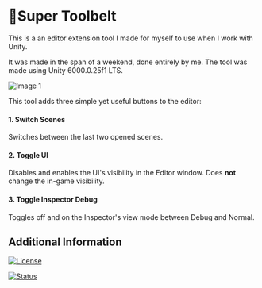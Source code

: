 # 🧰Super Toolbelt

This is a an editor extension tool I made for myself to use when I work with Unity.

It was made in the span of a weekend, done entirely by me. The tool was made using Unity 6000.0.25f1 LTS.

![Image 1](https://i.imgur.com/5RU3Fsk.png)

This tool adds three simple yet useful buttons to the editor:
#### 1. Switch Scenes
Switches between the last two opened scenes.

#### 2. Toggle UI
Disables and enables the UI's visibility in the Editor window. Does **not** change the in-game visibility.

#### 3. Toggle Inspector Debug
Toggles off and on the Inspector's view mode between Debug and Normal. 


## Additional Information

[![License](https://img.shields.io/badge/license-BY--NC--ND%204.0-lightgrey)](https://creativecommons.org/licenses/by-nc-nd/4.0/)


[![Status](https://img.shields.io/badge/status-finished-gold)](.)

